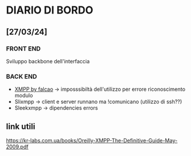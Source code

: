 # DIARIO DI BORDO

## [27/03/24]
### FRONT END
Sviluppo backbone dell'interfaccia

### BACK END
- [XMPP by falcao](https://github.com/gabrielfalcao/xmpp/blob/master/docs/source/tutorial.rst) → imposssibiltà dell'utilizzo per errore riconoscimento modulo
- Slixmpp → client e server runnano ma !comunicano (utilizzo di ssh??)
- Sleekxmpp → dipendencies errors


## link utili
https://kr-labs.com.ua/books/Oreilly-XMPP-The-Definitive-Guide-May-2009.pdf

